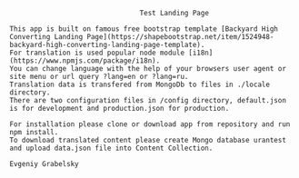 									Test Landing Page

	This app is built on famous free bootstrap template [Backyard High Converting Landing Page](https://shapebootstrap.net/item/1524948-backyard-high-converting-landing-page-template).
	For translation is used popular node module [i18n](https://www.npmjs.com/package/i18n). 
	You can change language with the help of your browsers user agent or site menu or url query ?lang=en or ?lang=ru. 
	Translation data is transfered from MongoDb to files in ./locale directory. 
	There are two configuration files in /config directory, default.json is for development and production.json for production.

	For installation please clone or download app from repository and run npm install.
	To download translated content please create Mongo database urantest and upload data.json file into Content Collection.

	Evgeniy Grabelsky

